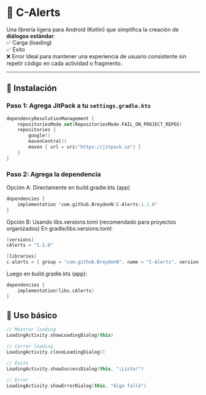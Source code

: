 # 🚨 C-Alerts

Una librería ligera para Android (Kotlin) que simplifica la creación de **diálogos estándar**:  
✅ Carga (loading)  
✅ Éxito  
❌ Error 
Ideal para mantener una experiencia de usuario consistente sin repetir código en cada actividad o fragmento.

---

## 📲 Instalación

### Paso 1: Agrega JitPack a tu `settings.gradle.kts`

```kotlin
dependencyResolutionManagement {
    repositoriesMode.set(RepositoriesMode.FAIL_ON_PROJECT_REPOS)
    repositories {
        google()
        mavenCentral()
        maven { url = uri("https://jitpack.io") }
    }
}
```
### Paso 2: Agrega la dependencia
Opción A: Directamente en build.gradle.kts (app)
```kotlin
dependencies {
    implementation 'com.github.BreydenN:C-Alerts:1.1.0'
}
```

Opción B: Usando libs.versions.toml (recomendado para proyectos organizados)
En gradle/libs.versions.toml:
```kotlin
[versions]
cAlerts = "1.1.0"

[libraries]
c-alerts = { group = "com.github.BreydenN", name = "C-Alerts", version.ref = "cAlerts" }
```

Luego en build.gradle.kts (app):
```kotlin
dependencies {
    implementation(libs.cAlerts)
}
```

## 🚀 Uso básico
```kotlin
// Mostrar loading
LoadingActivity.showLoadingDialog(this)

// Cerrar loading
LoadingActivity.closeLoadingDialog()

// Éxito
LoadingActivity.showSuccessDialog(this, "¡Listo!")

// Error
LoadingActivity.showErrorDialog(this, "Algo falló")
```
